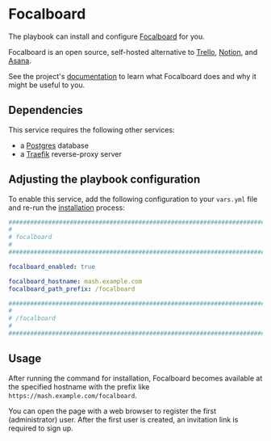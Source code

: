 <!--
SPDX-FileCopyrightText: 2020 - 2024 MDAD project contributors
SPDX-FileCopyrightText: 2020 - 2024 Slavi Pantaleev
SPDX-FileCopyrightText: 2020 Aaron Raimist
SPDX-FileCopyrightText: 2020 Chris van Dijk
SPDX-FileCopyrightText: 2020 Dominik Zajac
SPDX-FileCopyrightText: 2020 Mickaël Cornière
SPDX-FileCopyrightText: 2022 François Darveau
SPDX-FileCopyrightText: 2022 Julian Foad
SPDX-FileCopyrightText: 2022 Warren Bailey
SPDX-FileCopyrightText: 2023 Antonis Christofides
SPDX-FileCopyrightText: 2023 Felix Stupp
SPDX-FileCopyrightText: 2023 Julian-Samuel Gebühr
SPDX-FileCopyrightText: 2023 Pierre 'McFly' Marty
SPDX-FileCopyrightText: 2024 - 2025 Suguru Hirahara

SPDX-License-Identifier: AGPL-3.0-or-later
-->

# Focalboard

The playbook can install and configure [Focalboard](https://www.focalboard.com/) for you.

Focalboard is an open source, self-hosted alternative to [Trello](https://trello.com/), [Notion](https://www.notion.so/), and [Asana](https://asana.com/).

See the project's [documentation](https://github.com/mattermost-community/focalboard/blob/main/README.md) to learn what Focalboard does and why it might be useful to you.

## Dependencies

This service requires the following other services:

- a [Postgres](postgres.md) database
- a [Traefik](traefik.md) reverse-proxy server

## Adjusting the playbook configuration

To enable this service, add the following configuration to your `vars.yml` file and re-run the [installation](../installing.md) process:

```yaml
########################################################################
#                                                                      #
# focalboard                                                           #
#                                                                      #
########################################################################

focalboard_enabled: true

focalboard_hostname: mash.example.com
focalboard_path_prefix: /focalboard

########################################################################
#                                                                      #
# /focalboard                                                          #
#                                                                      #
########################################################################
```

## Usage

After running the command for installation, Focalboard becomes available at the specified hostname with the prefix like `https://mash.example.com/focalboard`.

You can open the page with a web browser to register the first (administrator) user. After the first user is created, an invitation link is required to sign up.
